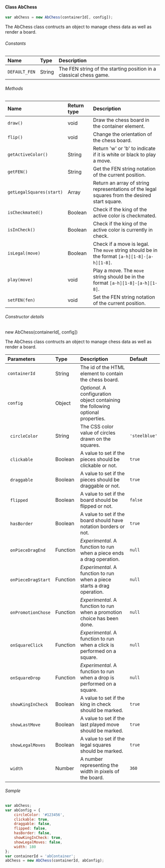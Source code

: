 #### Class AbChess

```Javascript
var abChess = new AbChess(containerId[, config]);
```
The AbChess class contructs an object to manage chess data as well as render a board.


###### Constants

| Name | Type | Description |
| :--- | :--- | :--- |
| `DEFAULT_FEN` | String | The FEN string of the starting position in a classical chess game. |

###### Methods

| Name | Return type | Description |
| :--- | :--- | :--- |
| `draw()` | void | Draw the chess board in the container element. |
| `flip()` | void | Change the orientation of the chess board. |
| `getActiveColor()` | String | Return 'w' or 'b' to indicate if it is white or black to play a move. |
| `getFEN()` | String | Get the FEN string notation of the current position. |
| `getLegalSquares(start)` | Array | Return an array of string representations of the legal squares from the desired start square. |
| `isCheckmated()` | Boolean | Check if the king of the active color is checkmated. |
| `isInCheck()` | Boolean | Check if the king of the active color is currently in check. |
| `isLegal(move)` | Boolean | Check if a move is legal. The `move` string should be in the format `[a-h][1-8]-[a-h][1-8]`. |
| `play(move)` | void | Play a move. The `move` string should be in the format `[a-h][1-8]-[a-h][1-8]`. |
| `setFEN(fen)` | void | Set the FEN string notation of the current position. |


###### Constructor details

new AbChess(containerId[, config])

The AbChess class contructs an object to manage chess data as well as render a board.

| Parameters | Type | Description | Default |
| :--- | :--- | :--- | :--- |
| `containerId` | String | The id of the HTML element to contain the chess board. |
| `config` | Object | *Optional*. A configuration object containing the following optional properties. |
| &nbsp;&nbsp;`circleColor` | String | The CSS color value of circles drawn on the squares. | `'steelblue'`
| &nbsp;&nbsp;`clickable` | Boolean | A value to set if the pieces should be clickable or not. | `true`
| &nbsp;&nbsp;`draggable` | Boolean | A value to set if the pieces should be draggable or not. | `true`
| &nbsp;&nbsp;`flipped` | Boolean | A value to set if the board should be flipped or not. | `false`
| &nbsp;&nbsp;`hasBorder` | Boolean | A value to set if the board should have notation borders or not. | `true`
| &nbsp;&nbsp;`onPieceDragEnd` | Function | *Experimental*. A function to run when a piece ends a drag operation. | `null`
| &nbsp;&nbsp;`onPieceDragStart` | Function | *Experimental*. A function to run when a piece starts a drag operation. | `null`
| &nbsp;&nbsp;`onPromotionChose` | Function | *Experimental*. A function to run when a promotion choice has been done. | `null`
| &nbsp;&nbsp;`onSquareClick` | Function | *Experimental*. A function to run when a click is performed on a square. | `null`
| &nbsp;&nbsp;`onSquareDrop` | Function | *Experimental*. A function to run when a drop is performed on a square. | `null`
| &nbsp;&nbsp;`showKingInCheck` | Boolean | A value to set if the king in check should be marked. | `true`
| &nbsp;&nbsp;`showLastMove` | Boolean | A value to set if the last played move should be marked. | `true`
| &nbsp;&nbsp;`showLegalMoves` | Boolean | A value to set if the legal squares should be marked. | `true`
| &nbsp;&nbsp;`width` | Number | A number representing the width in pixels of the board. | `360`

###### Sample

```Javascript
var abChess;
var abConfig = {
    circleColor: '#123456',
    clickable: true,
    draggable: false,
    flipped: false,
    hasBorder: false,
    showKingInCheck: true,
    showLegalMoves: false,
    width: 180  
};
var containerId = 'abContainer';
abChess = new AbChess(containerId, abConfig);
```
